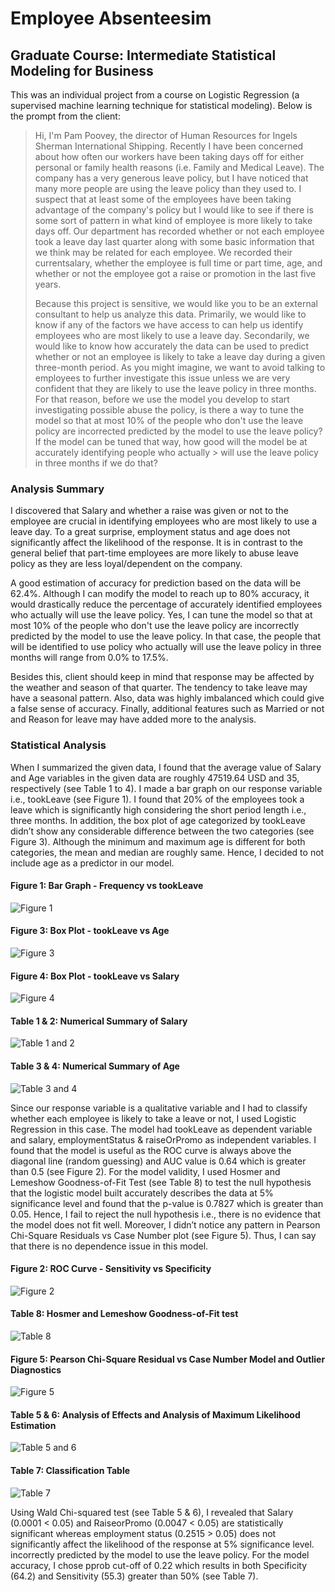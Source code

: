 # Employee Absenteesim #
## Graduate Course: Intermediate Statistical Modeling for Business
This was an individual project from a course on Logistic Regression (a supervised machine learning technique for statistical modeling). Below is the prompt from the client:

> Hi, I'm Pam Poovey, the director of Human Resources for Ingels Sherman International Shipping. Recently I have been concerned about how often our workers have been taking days off for either personal or family health reasons (i.e. Family and Medical Leave). The company has a very generous leave policy, but I have noticed that many more people are using the leave policy than they used to. I suspect that at least some of the employees have been taking advantage of the company's policy but I would like to see if there is some sort of pattern in what kind of employee is more likely to take days off. Our department has recorded whether or not each employee took a leave day last quarter along with some basic information that we think may be related for each employee. We recorded their currentsalary, whether the employee is full time or part time, age, and whether or not the employee got a raise or promotion in the last five years. 
> 
> Because this project is sensitive, we would like you to be an external consultant to help us analyze this data. Primarily, we would like to know if any of the factors we have access to can help us identify employees who are most likely to use a leave day. Secondarily, we would like to know how accurately the data can be used to predict whether or not an employee is likely to take a leave day during a given three-month period. As you might imagine, we want to avoid talking to employees to further investigate this issue unless we are very confident that they are likely to use the leave policy in three months. For that reason, before we use the model you develop to start investigating possible abuse the policy, is there a way to tune the model so that at most 10% of the people who don't use the leave policy are incorrected predicted by the model to use the leave policy? If the model can be tuned that way, how good will the model be at accurately identifying people who actually > will use the leave policy in three months if we do that?

### Analysis Summary

I discovered that Salary and whether a raise was given or not to the employee are crucial in identifying employees who are most likely to use a leave day. To a great surprise, employment status and age does not significantly affect the likelihood of the response. It is in contrast to the general belief that part-time employees are more likely to abuse leave policy as they are less loyal/dependent on the company. 

A good estimation of accuracy for prediction based on the data will be 62.4%. Although I can modify the model to reach up to 80% accuracy, it would drastically reduce the percentage of accurately identified employees who actually will use the leave policy. Yes, I can tune the model so that at most 10% of the people who don't use the leave policy are incorrectly predicted by the model to use the leave policy. In that case, the people that will be identified to use policy who actually will use the leave policy in three months will range from 0.0% to 17.5%.

Besides this, client should keep in mind that response may be affected by the weather and season of that quarter. The tendency to take leave may have a seasonal pattern. Also, data was highly imbalanced which could give a false sense of accuracy. Finally, additional features such as Married or not and Reason for leave may have added more to the analysis. 

### Statistical Analysis

When I summarized the given data, I found that the average value of Salary and Age variables in the given data are roughly 47519.64 USD and 35, respectively (see Table 1 to 4). I made a bar graph on our response variable i.e., tookLeave (see Figure 1). I found that 20% of the employees took a leave which is significantly high considering the short period length i.e., three months. In addition, the box plot of age categorized by tookLeave didn’t show any considerable difference between the two categories (see Figure 3). Although the minimum and maximum age is different for both categories, the mean and median are roughly same. Hence, I decided to not include age as a predictor in our model. 

#### Figure 1: Bar Graph - Frequency vs tookLeave

![Figure 1](https://user-images.githubusercontent.com/37155988/93723232-00b29f00-fb6b-11ea-9aac-74ce74cf031b.png)

#### Figure 3: Box Plot - tookLeave vs Age

![Figure 3](https://user-images.githubusercontent.com/37155988/93723235-014b3580-fb6b-11ea-97f0-35fe3428e0c2.png)

#### Figure 4: Box Plot - tookLeave vs Salary

![Figure 4](https://user-images.githubusercontent.com/37155988/93723237-014b3580-fb6b-11ea-8f62-1deca3922152.png)

#### Table 1 & 2: Numerical Summary of Salary

![Table 1 and 2](https://user-images.githubusercontent.com/37155988/93723239-01e3cc00-fb6b-11ea-804a-8cc1ee0524e7.png)

#### Table 3 & 4: Numerical Summary of Age

![Table 3 and 4](https://user-images.githubusercontent.com/37155988/93723240-01e3cc00-fb6b-11ea-9485-de7e29c847c2.png)

Since our response variable is a qualitative variable and I had to classify whether each employee is likely to take a leave or not, I used Logistic Regression in this case. The model had tookLeave as dependent variable and salary, employmentStatus & raiseOrPromo as independent variables. I found that the model is useful as the ROC curve is always above the diagonal line (random guessing) and AUC value is 0.64 which is greater than 0.5 (see Figure 2). For the model validity, I used Hosmer and Lemeshow Goodness-of-Fit Test (see Table 8) to test the null hypothesis that the logistic model built accurately describes the data at 5% significance level and found that the p-value is 0.7827 which is greater than 0.05. Hence, I fail to reject the null hypothesis i.e., there is no evidence that the model does not fit well. Moreover, I didn’t notice any pattern in Pearson Chi-Square Residuals vs Case Number plot (see Figure 5). Thus, I can say that there is no dependence issue in this model. 

#### Figure 2: ROC Curve - Sensitivity vs Specificity

![Figure 2](https://user-images.githubusercontent.com/37155988/93723234-014b3580-fb6b-11ea-80d8-76e169173833.png)

#### Table 8: Hosmer and Lemeshow Goodness-of-Fit test

![Table 8](https://user-images.githubusercontent.com/37155988/93723243-01e3cc00-fb6b-11ea-9315-e403735813da.png)

#### Figure 5: Pearson Chi-Square Residual vs Case Number Model and Outlier Diagnostics 

![Figure 5](https://user-images.githubusercontent.com/37155988/93723238-014b3580-fb6b-11ea-9ea0-08c12878d6ac.png)

#### Table 5 & 6: Analysis of Effects and Analysis of Maximum Likelihood Estimation

![Table 5 and 6](https://user-images.githubusercontent.com/37155988/93723241-01e3cc00-fb6b-11ea-9c4e-dd9cb58a6a35.png)

#### Table 7: Classification Table

![Table 7](https://user-images.githubusercontent.com/37155988/93723242-01e3cc00-fb6b-11ea-9183-16ee39a72b7b.png)

Using Wald Chi-squared test (see Table 5 & 6), I revealed that Salary (0.0001 < 0.05) and RaiseorPromo (0.0047 < 0.05) are statistically significant whereas employment status (0.2515 > 0.05) does not significantly affect the likelihood of the response at 5% significance level. incorrectly predicted by the model to use the leave policy. For the model accuracy, I chose pprob cut-off of 0.22 which results in both Specificity (64.2) and Sensitivity (55.3) greater than 50% (see Table 7). 
